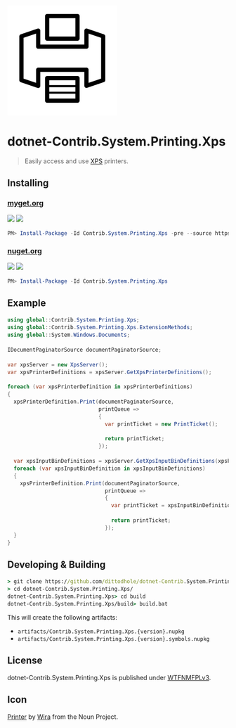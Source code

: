 ![](assets/noun_1230289_cc.png)

# dotnet-Contrib.System.Printing.Xps

> Easily access and use [XPS](https://en.wikipedia.org/wiki/Open_XML_Paper_Specification) printers.

## Installing

### [myget.org][1]

[![](https://img.shields.io/appveyor/ci/dittodhole/dotnet-contrib-system-printing-xps/develop.svg)][2]
[![](https://img.shields.io/myget/dittodhole/vpre/Contrib.System.Printing.Xps.svg)][1]

```powershell
PM> Install-Package -Id Contrib.System.Printing.Xps -pre --source https://www.myget.org/F/dittodhole/api/v2
```

### [nuget.org][3]

[![](https://img.shields.io/appveyor/ci/dittodhole/dotnet-contrib-system-printing-xps/master.svg)][4]
[![](https://img.shields.io/nuget/v/Contrib.System.Printing.Xps.svg)][3]

```powershell
PM> Install-Package -Id Contrib.System.Printing.Xps
```


## Example

```csharp
using global::Contrib.System.Printing.Xps;
using global::Contrib.System.Printing.Xps.ExtensionMethods;
using global::System.Windows.Documents;

IDocumentPaginatorSource documentPaginatorSource;

var xpsServer = new XpsServer();
var xpsPrinterDefinitions = xpsServer.GetXpsPrinterDefinitions();

foreach (var xpsPrinterDefinition in xpsPrinterDefinitions)
{
  xpsPrinterDefinition.Print(documentPaginatorSource,
                             printQueue =>
                             {
                               var printTicket = new PrintTicket();

                               return printTicket;
                             });

  var xpsInputBinDefinitions = xpsServer.GetXpsInputBinDefinitions(xpsPrinterDefinition);
  foreach (var xpsInputBinDefinition in xpsInputBinDefinitions)
  {
    xpsPrinterDefinition.Print(documentPaginatorSource,
                               printQueue =>
                               {
                                 var printTicket = xpsInputBinDefinition.GetPrintTicket();

                                 return printTicket;
                               });
  }
}
```

## Developing & Building

```cmd
> git clone https://github.com/dittodhole/dotnet-Contrib.System.Printing.Xps.git
> cd dotnet-Contrib.System.Printing.Xps/
dotnet-Contrib.System.Printing.Xps> cd build
dotnet-Contrib.System.Printing.Xps/build> build.bat
```

This will create the following artifacts:

- `artifacts/Contrib.System.Printing.Xps.{version}.nupkg`
- `artifacts/Contrib.System.Printing.Xps.{version}.symbols.nupkg`

## License

dotnet-Contrib.System.Printing.Xps is published under [WTFNMFPLv3](https://github.com/dittodhole/WTFNMFPLv3).

## Icon

[Printer](https://thenounproject.com/term/printer/1230289/) by [Wira](https://thenounproject.com/wirawizinda097) from the Noun Project.


[1]: https://www.myget.org/feed/dittodhole/package/nuget/Contrib.System.Printing.Xps
[2]: https://ci.appveyor.com/project/dittodhole/dotnet-contrib-system-printing-xps/branch/develop
[3]: https://www.nuget.org/packages/Contrib.System.Printing.Xps
[4]: https://ci.appveyor.com/project/dittodhole/dotnet-contrib-system-printing-xps/branch/master
